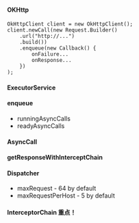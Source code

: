 #### OKHttp

```
OkHttpClient client = new OkHttpClient();
client.newCall(new Request.Builder()
	.url("http://...")
	.build())
	.enqueue(new Callback() {
		onFailure...
		onResponse...
	})
);
```

#### ExecutorService

#### enqueue
* runningAsyncCalls
* readyAsyncCalls

#### AsyncCall

#### getResponseWithInterceptChain

#### Dispatcher
* maxRequest - 64 by default
* maxRequestPerHost - 5 by default


#### InterceptorChain 重点！



